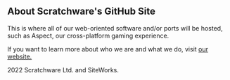 ## About Scratchware's GitHub Site

This is where all of our web-oriented software and/or ports will be hosted, such as Aspect, our cross-platform gaming experience.

If you want to learn more about who we are and what we do, visit <a href="https://sites.google.com/view/scratchware" target="_blank">our website.</a>








2022 Scratchware Ltd. and SiteWorks.
